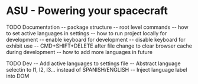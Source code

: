 # ASU - Powering your spacecraft

TODO Documentation
-- package structure
-- root level commands
-- how to set active languages in settings
-- how to run project locally for development
-- enable keyboard for development
-- disable keyboard for exhibit use
-- CMD+SHIFT+DELETE after file change to clear browser cache during development
-- how to add more languages in future


TODO Dev
-- Add active languages to settings file
-- Abstract language selectin to l1, l2, l3... instead of SPANISH/ENGLISH
-- Inject language label into DOM